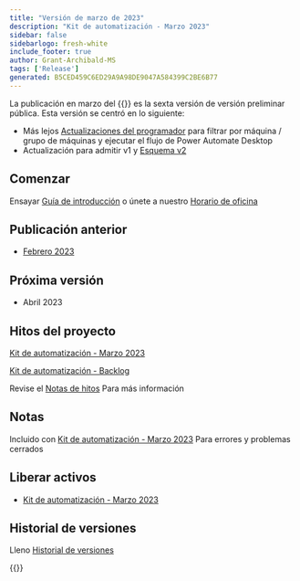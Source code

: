 ```yaml
---
title: "Versión de marzo de 2023"
description: "Kit de automatización - Marzo 2023"
sidebar: false
sidebarlogo: fresh-white
include_footer: true
author: Grant-Archibald-MS
tags: ['Release']
generated: B5CED459C6ED29A9A98DE9047A584399C2BE6B77
---
```


La publicación en marzo del {{<product-name>}} es la sexta versión de versión preliminar pública. Esta versión se centró en lo siguiente:

- Más lejos [Actualizaciones del programador](/es/features/scheduler) para filtrar por máquina / grupo de máquinas y ejecutar el flujo de Power Automate Desktop
- Actualización para admitir v1 y [Esquema v2](https://learn.microsoft.com/en-us/power-automate/desktop-flows/schema)

## Comenzar

Ensayar [Guía de introducción](/es/get-started) o únete a nuestro [Horario de oficina](/es/office-hours)

## Publicación anterior

- [Febrero 2023](/es/releases/february-2023)

## Próxima versión

- Abril 2023

## Hitos del proyecto

[Kit de automatización - Marzo 2023](https://github.com/orgs/microsoft/projects/486/views/10)

[Kit de automatización - Backlog](https://github.com/orgs/microsoft/projects/486/views/1)

Revise el [Notas de hitos](/es/releases/milestones) Para más información

## Notas

Incluido con [Kit de automatización - Marzo 2023](https://github.com/microsoft/powercat-automation-kit/releases/tag/AutomationKit-March2023) Para errores y problemas cerrados

## Liberar activos

- [Kit de automatización - Marzo 2023](https://github.com/microsoft/powercat-automation-kit/releases/tag/AutomationKit-March2023)

## Historial de versiones

Lleno [Historial de versiones](/es/releases)

{{<questions name="/content/es/releases/march-2023.json" completed="Gracias por proporcionar comentarios" showNavigationButtons="false" locale="es">}}
